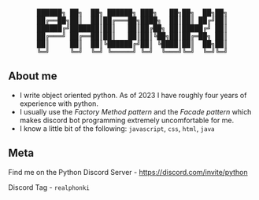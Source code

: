 <div align="center">
<pre>
██████╗ ██╗  ██╗ ██████╗ ███╗   ██╗██╗  ██╗██╗
██╔══██╗██║  ██║██╔═══██╗████╗  ██║██║ ██╔╝██║
██████╔╝███████║██║   ██║██╔██╗ ██║█████╔╝ ██║
██╔═══╝ ██╔══██║██║   ██║██║╚██╗██║██╔═██╗ ██║
██║     ██║  ██║╚██████╔╝██║ ╚████║██║  ██╗██║
╚═╝     ╚═╝  ╚═╝ ╚═════╝ ╚═╝  ╚═══╝╚═╝  ╚═╝╚═╝
</pre>
</div>

## About me

- I write object oriented python. As of 2023 I have roughly four years of experience with python.
- I usually use the *Factory Method pattern* and the *Facade pattern* which makes discord bot programming extremely uncomfortable for me.
- I know a little bit of the following: `javascript`, `css`, `html`, `java`

## Meta

Find me on the Python Discord Server - https://discord.com/invite/python

Discord Tag - `realphonki`
